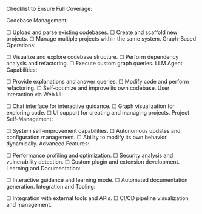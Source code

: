 Checklist to Ensure Full Coverage:

Codebase Management:

☐ Upload and parse existing codebases.
☐ Create and scaffold new projects.
☐ Manage multiple projects within the same system.
Graph-Based Operations:

☐ Visualize and explore codebase structure.
☐ Perform dependency analysis and refactoring.
☐ Execute custom graph queries.
LLM Agent Capabilities:

☐ Provide explanations and answer queries.
☐ Modify code and perform refactoring.
☐ Self-optimize and improve its own codebase.
User Interaction via Web UI:

☐ Chat interface for interactive guidance.
☐ Graph visualization for exploring code.
☐ UI support for creating and managing projects.
Project Self-Management:

☐ System self-improvement capabilities.
☐ Autonomous updates and configuration management.
☐ Ability to modify its own behavior dynamically.
Advanced Features:

☐ Performance profiling and optimization.
☐ Security analysis and vulnerability detection.
☐ Custom plugin and extension development.
Learning and Documentation:

☐ Interactive guidance and learning mode.
☐ Automated documentation generation.
Integration and Tooling:

☐ Integration with external tools and APIs.
☐ CI/CD pipeline visualization and management.